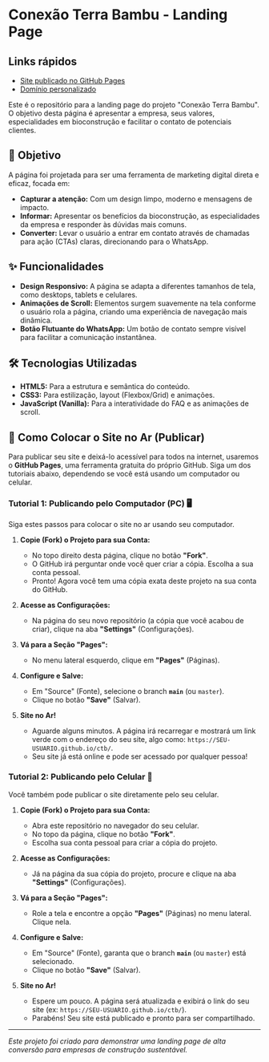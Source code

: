 # Conexão Terra Bambu - Landing Page
## Links rápidos

- [Site publicado no GitHub Pages](https://marcel-alonso.github.io/ctb/)
- [Domínio personalizado](https://www.conexaoterrabambu.com.br)

Este é o repositório para a landing page do projeto "Conexão Terra Bambu". O objetivo desta página é apresentar a empresa, seus valores, especialidades em bioconstrução e facilitar o contato de potenciais clientes.

## 🎯 Objetivo

A página foi projetada para ser uma ferramenta de marketing digital direta e eficaz, focada em:

-   **Capturar a atenção:** Com um design limpo, moderno e mensagens de impacto.
-   **Informar:** Apresentar os benefícios da bioconstrução, as especialidades da empresa e responder às dúvidas mais comuns.
-   **Converter:** Levar o usuário a entrar em contato através de chamadas para ação (CTAs) claras, direcionando para o WhatsApp.

## ✨ Funcionalidades

-   **Design Responsivo:** A página se adapta a diferentes tamanhos de tela, como desktops, tablets e celulares.
-   **Animações de Scroll:** Elementos surgem suavemente na tela conforme o usuário rola a página, criando uma experiência de navegação mais dinâmica.
-   **Botão Flutuante do WhatsApp:** Um botão de contato sempre visível para facilitar a comunicação instantânea.

## 🛠️ Tecnologias Utilizadas

-   **HTML5:** Para a estrutura e semântica do conteúdo.
-   **CSS3:** Para estilização, layout (Flexbox/Grid) e animações.
-   **JavaScript (Vanilla):** Para a interatividade do FAQ e as animações de scroll.

## 🚀 Como Colocar o Site no Ar (Publicar)

Para publicar seu site e deixá-lo acessível para todos na internet, usaremos o **GitHub Pages**, uma ferramenta gratuita do próprio GitHub. Siga um dos tutoriais abaixo, dependendo se você está usando um computador ou celular.

### Tutorial 1: Publicando pelo Computador (PC) 🖥️

Siga estes passos para colocar o site no ar usando seu computador.

1.  **Copie (Fork) o Projeto para sua Conta:**
    *   No topo direito desta página, clique no botão **"Fork"**.
    *   O GitHub irá perguntar onde você quer criar a cópia. Escolha a sua conta pessoal.
    *   Pronto! Agora você tem uma cópia exata deste projeto na sua conta do GitHub.

2.  **Acesse as Configurações:**
    *   Na página do seu novo repositório (a cópia que você acabou de criar), clique na aba **"Settings"** (Configurações).

3.  **Vá para a Seção "Pages":**
    *   No menu lateral esquerdo, clique em **"Pages"** (Páginas).

4.  **Configure e Salve:**
    *   Em "Source" (Fonte), selecione o branch **`main`** (ou `master`).
    *   Clique no botão **"Save"** (Salvar).

5.  **Site no Ar!**
    *   Aguarde alguns minutos. A página irá recarregar e mostrará um link verde com o endereço do seu site, algo como: `https://SEU-USUARIO.github.io/ctb/`.
    *   Seu site já está online e pode ser acessado por qualquer pessoa!

### Tutorial 2: Publicando pelo Celular 📱

Você também pode publicar o site diretamente pelo seu celular.

1.  **Copie (Fork) o Projeto para sua Conta:**
    *   Abra este repositório no navegador do seu celular.
    *   No topo da página, clique no botão **"Fork"**.
    *   Escolha sua conta pessoal para criar a cópia do projeto.

2.  **Acesse as Configurações:**
    *   Já na página da sua cópia do projeto, procure e clique na aba **"Settings"** (Configurações).

3.  **Vá para a Seção "Pages":**
    *   Role a tela e encontre a opção **"Pages"** (Páginas) no menu lateral. Clique nela.

4.  **Configure e Salve:**
    *   Em "Source" (Fonte), garanta que o branch **`main`** (ou `master`) está selecionado.
    *   Clique no botão **"Save"** (Salvar).

5.  **Site no Ar!**
    *   Espere um pouco. A página será atualizada e exibirá o link do seu site (ex: `https://SEU-USUARIO.github.io/ctb/`).
    *   Parabéns! Seu site está publicado e pronto para ser compartilhado.

---

_Este projeto foi criado para demonstrar uma landing page de alta conversão para empresas de construção sustentável._